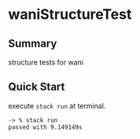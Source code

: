 # waniStructureTest

## Summary

structure tests for wani

## Quick Start

execute `stack run` at terminal.
```
-> % stack run
passed with 9.149149s
```